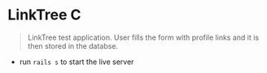 # LinkTree C

> LinkTree test application. User fills the form with profile links and it is then stored in the databse.

- run `rails s` to start the live server